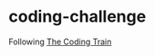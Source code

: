 # coding-challenge

Following [The Coding Train](https://www.youtube.com/channel/UCvjgXvBlbQiydffZU7m1_aw)
